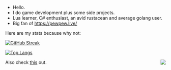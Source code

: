 - Hello.
- I do game development plus some side projects.
- Lua learner, C# enthusiast, an avid rustacean and average golang user.
- Big fan of https://pewpew.live/ 

Here are my stats because why not:

[![GitHub Streak](http://github-readme-streak-stats.herokuapp.com?user=Mutoxicated&theme=dark&background=000000)](https://git.io/streak-stats)

[![Top Langs](https://github-readme-stats.vercel.app/api/top-langs/?username=Mutoxicated&layout=compact&theme=vision-friendly-dark)](https://github.com/anuraghazra/github-readme-stats)

<img align="right" src="https://komarev.com/ghpvc/?username=Mutoxicated&color=e95c7d&label=Views">

Also check [this](https://github.com/pewpewlive/hybroid-live) out.
